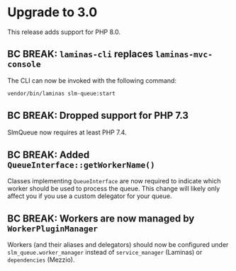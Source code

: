 # Upgrade to 3.0

This release adds support for PHP 8.0.

## BC BREAK: `laminas-cli` replaces `laminas-mvc-console`

The CLI can now be invoked with the following command:

```sh
vendor/bin/laminas slm-queue:start
```

## BC BREAK: Dropped support for PHP 7.3

SlmQueue now requires at least PHP 7.4.

## BC BREAK: Added `QueueInterface::getWorkerName()`

Classes implementing `QueueInterface` are now required to indicate which worker should be used to process the queue. This change will likely only affect you if you use a custom delegator for your queue.

## BC BREAK: Workers are now managed by `WorkerPluginManager`

Workers (and their aliases and delegators) should now be configured under `slm_queue.worker_manager` instead of `service_manager` (Laminas) or `dependencies` (Mezzio).

